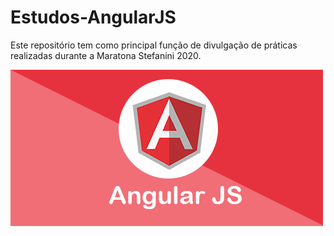 # Estudos-AngularJS

<p>Este repositório tem como principal função de divulgação de práticas realizadas durante a Maratona Stefanini 2020.</p>

![angular](angular.png)